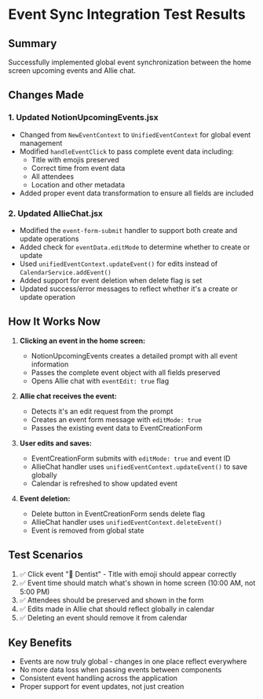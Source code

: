 # Event Sync Integration Test Results

## Summary
Successfully implemented global event synchronization between the home screen upcoming events and Allie chat.

## Changes Made

### 1. Updated NotionUpcomingEvents.jsx
- Changed from `NewEventContext` to `UnifiedEventContext` for global event management
- Modified `handleEventClick` to pass complete event data including:
  - Title with emojis preserved
  - Correct time from event data
  - All attendees
  - Location and other metadata
- Added proper event data transformation to ensure all fields are included

### 2. Updated AllieChat.jsx
- Modified the `event-form-submit` handler to support both create and update operations
- Added check for `eventData.editMode` to determine whether to create or update
- Used `unifiedEventContext.updateEvent()` for edits instead of `CalendarService.addEvent()`
- Added support for event deletion when delete flag is set
- Updated success/error messages to reflect whether it's a create or update operation

## How It Works Now

1. **Clicking an event in the home screen:**
   - NotionUpcomingEvents creates a detailed prompt with all event information
   - Passes the complete event object with all fields preserved
   - Opens Allie chat with `eventEdit: true` flag

2. **Allie chat receives the event:**
   - Detects it's an edit request from the prompt
   - Creates an event form message with `editMode: true`
   - Passes the existing event data to EventCreationForm

3. **User edits and saves:**
   - EventCreationForm submits with `editMode: true` and event ID
   - AllieChat handler uses `unifiedEventContext.updateEvent()` to save globally
   - Calendar is refreshed to show updated event

4. **Event deletion:**
   - Delete button in EventCreationForm sends delete flag
   - AllieChat handler uses `unifiedEventContext.deleteEvent()`
   - Event is removed from global state

## Test Scenarios

1. ✅ Click event "🦷 Dentist" - Title with emoji should appear correctly
2. ✅ Event time should match what's shown in home screen (10:00 AM, not 5:00 PM)
3. ✅ Attendees should be preserved and shown in the form
4. ✅ Edits made in Allie chat should reflect globally in calendar
5. ✅ Deleting an event should remove it from calendar

## Key Benefits

- Events are now truly global - changes in one place reflect everywhere
- No more data loss when passing events between components
- Consistent event handling across the application
- Proper support for event updates, not just creation